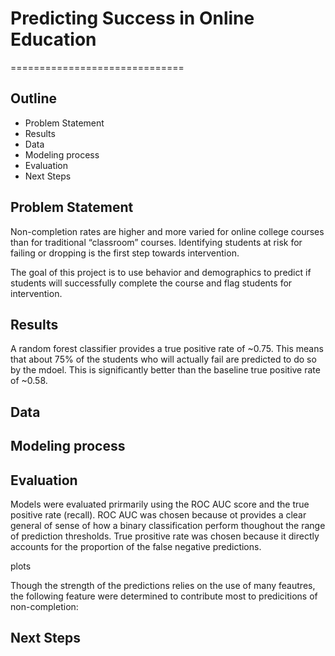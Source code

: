 # Predicting Success in Online Education

==============================

## Outline
* Problem Statement
* Results
* Data
* Modeling process
* Evaluation
* Next Steps

## Problem Statement

Non-completion rates are higher and more varied for online college courses than for traditional “classroom” courses. Identifying students at risk for failing or dropping is the first step towards intervention.

The goal of this project is to use behavior and demographics to predict if students will successfully complete the course and flag students for intervention.

## Results

A random forest classifier provides a true positive rate of ~0.75. This means that about 75% of the students who will actually fail are predicted to do so by the mdoel. This is significantly better than the baseline true positive rate of ~0.58.

## Data


## Modeling process


## Evaluation
Models were evaluated prirmarily using the ROC AUC score and the true positive rate (recall). ROC AUC was chosen because ot provides a clear general of sense of how a binary classification perform thoughout the range of prediction thresholds. True prositive rate was chosen because it directly accounts for the proportion of the false negative predictions.  

plots

Though the strength of the predictions relies on the use of many feautres, the following feature were determined to contribute most to predicitions of non-completion:


## Next Steps
